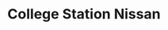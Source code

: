 ---
title: "College Station Nissan"
url: /college-station/college-station-nissan/
shop: Autohaus
---